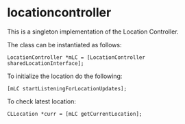 locationcontroller
==================


This is a singleton implementation of the Location Controller. 

The class can be instantiated as follows:

    LocationController *mLC = [LocationController sharedLocationInterface];


To initialize the location do the following:

    [mLC startListeningForLocationUpdates];
    

To check latest location: 

    CLLocation *curr = [mLC getCurrentLocation];
    
